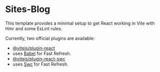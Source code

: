 # Sites-Blog

This template provides a minimal setup to get React working in Vite with Hmr and some EsLint rules.

Currently, two official plugins are available:

- [@vitejs/plugin-react](https://github.com/vitejs/vite-plugin-react/blob/main/packages/plugin-react/Readme.md)
- uses [Babel](https://babeljs.io/) for Fast Refresh.
- [@vitejs/plugin-react-swc](https://github.com/vitejs/vite-plugin-react-swc)
- uses [Swc](https://swc.rs/) for Fast Refresh.